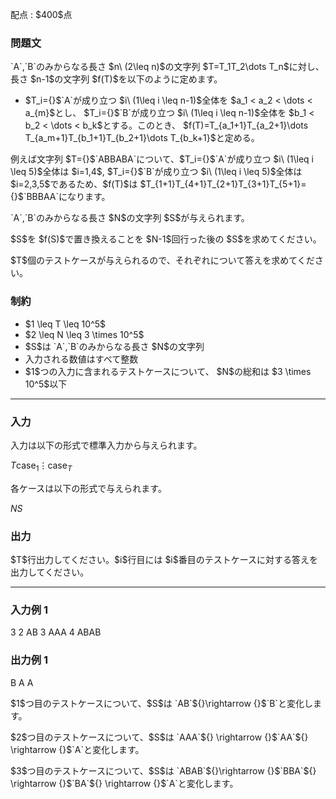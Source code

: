 
<div>

<span>

<span>

<p>
配点 : $400$点
</p>

<div>

<section>

### **問題文**

<p>
`A`,`B`のみからなる長さ $n\ (2\leq n)$の文字列 $T=T_1T_2\dots T_n$に対し、長さ $n-1$の文字列 $f(T)$を以下のように定めます。
</p>

<ul>

<li>
$T_i={}$`A`が成り立つ $i\ (1\leq i \leq n-1)$全体を $a_1 < a_2 < \dots < a_{m}$とし、 $T_i={}$`B`が成り立つ $i\ (1\leq i \leq n-1)$全体を $b_1 < b_2 < \dots < b_k$とする。このとき、 $f(T)=T_{a_1+1}T_{a_2+1}\dots T_{a_m+1}T_{b_1+1}T_{b_2+1}\dots T_{b_k+1}$と定める。
</li>

</ul>

<p>
例えば文字列 $T={}$`ABBABA`について、$T_i={}$`A`が成り立つ $i\ (1\leq i \leq 5)$全体は $i=1,4$, $T_i={}$`B`が成り立つ $i\ (1\leq i \leq 5)$全体は $i=2,3,5$であるため、$f(T)$は $T_{1+1}T_{4+1}T_{2+1}T_{3+1}T_{5+1}={}$`BBBAA`になります。
</p>

<p>
`A`,`B`のみからなる長さ $N$の文字列 $S$が与えられます。
</p>

<p>
$S$を $f(S)$で置き換えることを $N-1$回行った後の $S$を求めてください。
</p>

<p>
$T$個のテストケースが与えられるので、それぞれについて答えを求めてください。
</p>

</section>

</div>

<div>

<section>

### **制約**

<ul>

<li>
$1 \leq T \leq 10^5$
</li>

<li>
$2 \leq N \leq 3 \times 10^5$
</li>

<li>
$S$は `A`,`B`のみからなる長さ $N$の文字列
</li>

<li>
入力される数値はすべて整数
</li>

<li>
$1$つの入力に含まれるテストケースについて、 $N$の総和は $3 \times 10^5$以下
</li>

</ul>

</section>

</div>

---

<div>

<div>

<section>

### **入力**

<p>
入力は以下の形式で標準入力から与えられます。
</p>

<div>

$T$$\mathrm{case}_1$$\vdots$$\mathrm{case}_T$
</div>

<p>
各ケースは以下の形式で与えられます。
</p>

<div>

$N$$S$
</div>

</section>

</div>

<div>

<section>

### **出力**

<p>
$T$行出力してください。$i$行目には $i$番目のテストケースに対する答えを出力してください。
</p>

</section>

</div>

</div>

---

<div>

<section>

### **入力例 1**

<div>

3
2
AB
3
AAA
4
ABAB

</div>

</section>

</div>

<div>

<section>

### **出力例 1**

<div>

B
A
A

</div>

<p>
$1$つ目のテストケースについて、$S$は `AB`${}\rightarrow {}$`B`と変化します。
</p>

<p>
$2$つ目のテストケースについて、$S$は `AAA`${} \rightarrow {}$`AA`${} \rightarrow {}$`A`と変化します。
</p>

<p>
$3$つ目のテストケースについて、$S$は `ABAB`${}\rightarrow {}$`BBA`${} \rightarrow {}$`BA`${} \rightarrow {}$`A`と変化します。
</p>

</section>

</div>

</span>

</span>

</div>

